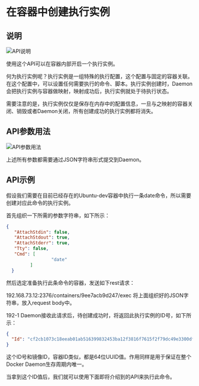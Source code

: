 # 在容器中创建执行实例

## 说明

![API说明](http://images.dostudy.top/doc/docker/ad557cbb-505f-4eb5-8e74-4e52e6f538f9.png)

使用这个API可以在容器内部开启一个执行实例。

何为执行实例呢？执行实例是一组特殊的执行配置，这个配置与固定的容器关联。在这个配置中，可以设置任何需要执行的命令、脚本。执行实例创建时，Daemon会把执行实例与容器做映射，映射成功后，执行实例就处于待执行状态。

需要注意的是，执行实例仅仅是保存在内存中的配置信息，一旦与之映射的容器关闭、销毁或者Daemon关闭，所有创建成功的执行实例都将消失。

## API参数用法

![API参数用法](http://images.dostudy.top/doc/docker/88014b68-9436-4826-b547-9d32db728a1a.png)

上述所有参数都需要通过JSON字符串形式提交到Daemon。

## API示例

假设我们需要在目前已经存在的Ubuntu-dev容器中执行一条date命令，所以需要创建对应此命令的执行实例。

首先组织一下所需的参数字符串，如下所示：

```json
{
   "AttachStdin": false,
   "AttachStdout": true,
   "AttachStderr": true,
   "Tty": false,
   "Cmd": [
                 "date"
         ]
  }
```

然后选定准备执行此条命令的容器，发送如下rest请求：

192.168.73.12:2376/containers/9ee7acb9d247/exec
将上面组织好的JSON字符串，放入request body中。

192-1
Daemon接收此请求后，待创建成功时，将返回此执行实例的ID号，如下所示：

```json
{
  "Id": "cf2cb1073c18eeab01ab516399832453ba12f3816f7615f2f79dc49e3300dfc8"
}
```

这个ID号和镜像ID，容器ID类似，都是64位UUID值。作用同样是用于保证在整个Docker Daemon生存周期内唯一。

当拿到这个ID值后，我们就可以使用下面即将介绍到的API来执行此命令。
